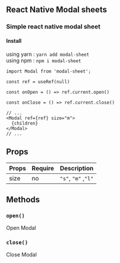 ## React Native Modal sheets

### Simple react native modal sheet

#### Install

using yarn : `yarn add modal-sheet` <br>
using npm : `npm i modal-sheet`

```JSX
import Modal from 'modal-sheet';

const ref = useRef(null)

const onOpen = () => ref.current.open()

const onClose = () => ref.current.close()

// ...
<Modal ref={ref} size="m">
  {children}
</Modal>
// ...
```

## Props

| Props | Require | Description         |
| ----- | ------- | ------------------- |
| size  | no      | `"s"`, `"m"` ,`"l"` |

## Methods

### `open()`

Open Modal

### `close()`

Close Modal
